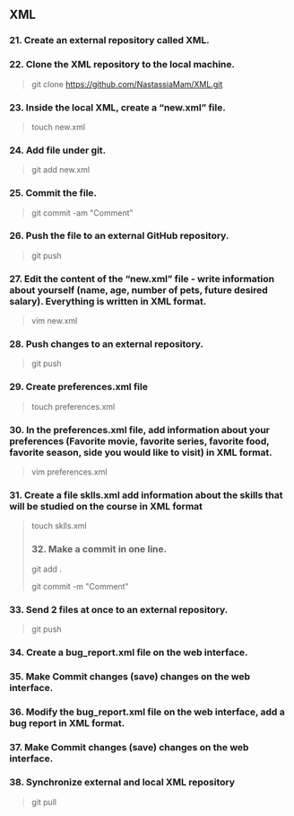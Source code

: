 ## XML 

### 21. Create an external repository called XML.
### 22. Clone the XML repository to the local machine.
> git clone https://github.com/NastassiaMam/XML.git
### 23. Inside the local XML, create a “new.xml” file.
> touch new.xml
### 24. Add file under git.
> git add new.xml
### 25. Commit the file.
> git commit -am "Comment"
### 26. Push the file to an external GitHub repository.
> git push 
### 27. Edit the content of the “new.xml” file - write information about yourself (name, age, number of pets, future desired salary). Everything is written in XML format.
> vim new.xml
### 28. Push changes to an external repository.
> git push
### 29. Create preferences.xml file
> touch preferences.xml
### 30. In the preferences.xml file, add information about your preferences (Favorite movie, favorite series, favorite food, favorite season, side you would like to visit) in XML format.
> vim preferences.xml
### 31. Create a file sklls.xml add information about the skills that will be studied on the course in XML format
> touch sklls.xml
> ### 32. Make a commit in one line.
>git add .
>
>git commit -m "Comment"
### 33. Send 2 files at once to an external repository.
> git push
### 34. Create a bug_report.xml file on the web interface.
### 35. Make Commit changes (save) changes on the web interface.
### 36. Modify the bug_report.xml file on the web interface, add a bug report in XML format.
### 37. Make Commit changes (save) changes on the web interface.
### 38. Synchronize external and local XML repository
> git pull
